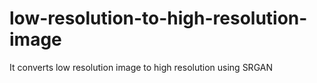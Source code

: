 # low-resolution-to-high-resolution-image
It converts low resolution image to high resolution using SRGAN
